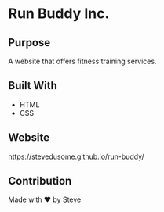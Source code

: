 # Run Buddy Inc.

## Purpose
A website that offers fitness training services.

## Built With
* HTML
* CSS

## Website
https://stevedusome.github.io/run-buddy/

## Contribution
Made with ❤️ by Steve
